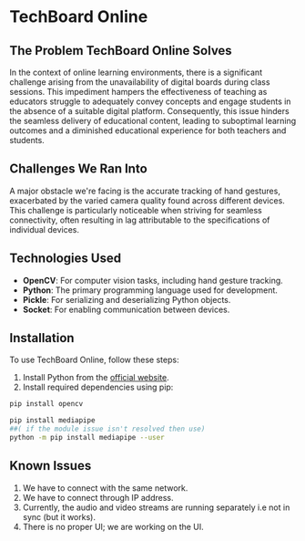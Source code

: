 
# TechBoard Online

## The Problem TechBoard Online Solves
In the context of online learning environments, there is a significant challenge arising from the unavailability of digital boards during class sessions. This impediment hampers the effectiveness of teaching as educators struggle to adequately convey concepts and engage students in the absence of a suitable digital platform. Consequently, this issue hinders the seamless delivery of educational content, leading to suboptimal learning outcomes and a diminished educational experience for both teachers and students.

## Challenges We Ran Into
A major obstacle we're facing is the accurate tracking of hand gestures, exacerbated by the varied camera quality found across different devices. This challenge is particularly noticeable when striving for seamless connectivity, often resulting in lag attributable to the specifications of individual devices.

## Technologies Used
- **OpenCV**: For computer vision tasks, including hand gesture tracking.
-  **Python**: The primary programming language used for development.
- **Pickle**: For serializing and deserializing Python objects.
- **Socket**: For enabling communication between devices.

## Installation
To use TechBoard Online, follow these steps:

1. Install Python from the [official website](https://www.python.org/downloads/).
2. Install required dependencies using pip:

```bash
pip install opencv

pip install mediapipe 
##( if the module issue isn't resolved then use)
python -m pip install mediapipe --user

```

## Known Issues

1. We have to connect with the same network.
2. We have to connect through IP address.
3. Currently, the audio and video streams are running separately i.e not in sync (but it works).
4. There is no proper UI; we are working on the UI.


